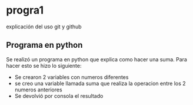 # progra1
explicación del uso git y github

## Programa en python
Se realizó un programa en python que explica como hacer una suma.
Para hacer esto se hizo lo siguiente:

<ul>
    <li>Se crearon 2 variables con numeros diferentes</li>
    <li>se creo una variable llamada suma que realiza la operacion entre los 2 numeros anteriores</li>
    <li>Se devolvió por consola el resultado</li>
</ul>
